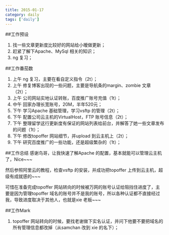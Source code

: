 ```yaml
---
title: 2015-01-17
category: daily
tags: ['daily']
---
```


##工作预设
1. 找一些文章更新度比较好的网站给小暧做更新；
2. 赶紧了解下Apache、MySql 相关的知识；
3. ng 复习；

##工作番茄数
1. 上午 ng 复习，主要在看自定义指令（2t）；
2. 上午 修复博客出现的一些问题，主要是导航条的margin、zombie 文章（2t）；
3. 上午 公司网站实地认证转账，百度推广账号充值（1t）；
4. 中午 回家办理长宽账号，20M，半年520元；
5. 下午 学习Apache 基础管理，学习vsftp 的管理（2t）；
6. 下午 配置公司云主机的VirtualHost，FTP 账号信息（2t）；
7. 下午 整理留学这行更新度有保证的网站列表给前台，并解答了她一些文章发布的问题（1t）；
7. 下午 修改topoffer 网站细节，并upload 到云主机上（2t）；
8. 下午 研究百度推广的一些功能，还是超级繁杂的（1t）；

##工作总结
感谢鸟哥，让我快速了解Apache 的配置，基本就能可以管理云主机了，Nice~~~

然后参照阿里云的教程，检查vsftp 的安装，并成功把topoffer 上传到云主机，超级有成就感的~~~

可惜在准备完成topoffer 网站转向的时候被万网的账号认证给阻挡住进度了，主要是因为管理topoffer 域名的账号并不是我的账号，所以各种认证都不直接经过我，导致进度取决于其他人，也就是xie 老板~~~

##工作Mark
1. topoffer 网站转向的时候，要找老谢做下实名认证，并问下他要不要把域名的所有管理信息都改掉（从samchan 改到 xie 的名下）；
